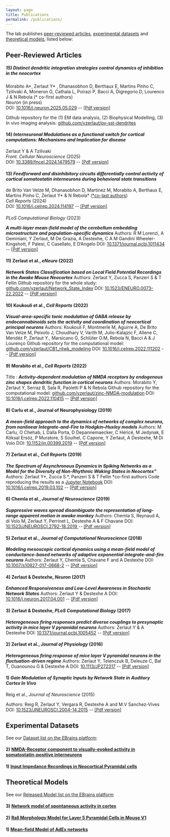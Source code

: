 ```yaml
---
layout: page
title: Publications
permalink: /publications/
---
```


The lab publishes [peer-reviewed articles](./publications.md/#papers), [experimental datasets](./publications.md/#datasets) and [theoretical models](./publications.md/#models), listed below:

<!--[preprints](./publications.md/#preprints),-->
<!-- ## <a name="preprints"></a> _Preprints_-->

## <a name="papers"></a> Peer-Reviewed Articles

##### <a name="15"></a> 15) ***Distinct dendritic integration strategies control dynamics of inhibition in the neocortex***

Morabito A\*, Zerlaut Y\* , Dhanasobhon D, Berthaux E, Martins Pinho C, Tzilivaki A, Moneron G, Cathala L, Poirazi P, Bacci A, Digregorio D, Lourenco J & N Rebola      (* co-first authors)    
_Neuron_ (in press)     
DOI: [10.1016/j.neuron.2025.05.029](https://doi.org/10.1016/j.neuron.2025.05.029) -- [[Pdf version]](https://www.sciencedirect.com/science/article/pii/S0896627325004295/pdfft?md5=be651025975a8645d689cc705f409fb4&pid=1-s2.0-S0896627325004295-main.pdf)      

Github repository for the (1) EM data analysis, (2) Biophysical Modelling, (3) In vivo imaging analysis: [github.com/yzerlaut/pv-sst-dendrites](https://github.com/yzerlaut/pv-sst-dendrites)


#### <a name="14"></a> 14) ***Interneuronal Modulations as a functional switch for cortical computations: Mechanisms and Implication for disease***

Zerlaut Y & A Tzilivaki     
*Front. Cellular Neuroscience* (2025)   
DOI: [10.3389/fncel.2024.1479579](https://doi.org/10.3389/fncel.2024.1479579) -- [[Pdf version]](https://www.cell.com/action/showPdf?pii=S2211-1247%2824%2900525-4)

#### <a name="13"></a> 13) ***Feedforward and disinhibitory circuits differentially control activity of cortical somatostatin interneurons during behavioral state transitions***

de Brito Van Velze M, Dhanasobhon D, Martinez M, Morabito A, Berthaux E, Martins Pinho C, Zerlaut Y* & N Rebola*    (<ins>\*co-last authors</ins>)  
*Cell Reports* (2024)   
DOI: [10.1016/j.celrep.2024.114197](https://doi.org/10.1016/j.celrep.2024.114197) -- [[Pdf version]](https://www.cell.com/action/showPdf?pii=S2211-1247%2824%2900525-4)     
 
#### <a name="12"></a> 

*PLoS Computational Biology* (2023)

***A multi-layer mean-field model of the cerebellum embedding microstructure and population-specific dynamics***
Authors: R M Lorenzi, A Geminiani, Y Zerlaut, M De Grazia, A Destexhe, C A M Gandini Wheeler-Kingshott, F Palesi, C Casellato, E D’Angelo
DOI: [10.1371/journal.pcbi.1011434](https://doi.org/10.1371/journal.pcbi.1011434) -- [[Pdf version]](https://journals.plos.org/ploscompbiol/article/file?id=10.1371/journal.pcbi.1011434&type=printable)

#### <a name="11"></a> 11) Zerlaut et al., *eNeuro* (2022)

***Network States Classification based on Local Field Potential Recordings in the Awake Mouse Neocortex***
Authors: Zerlaut Y, Zucca S, Panzeri S & T Fellin 
Github repository for the whole study: [github.com/yzerlaut/Network_State_Index](https://github.com/yzerlaut/Network_State_Index)
DOI: [10.1523/ENEURO.0073-22.2022](https://doi.org/10.1523/ENEURO.0073-22.2022) -- [[Pdf version]](https://www.eneuro.org/content/eneuro/9/4/ENEURO.0073-22.2022.full.pdf)

#### <a name="10"></a> 10) Koukouli et al., *Cell Reports* (2022)

***Visual-area-specific tonic modulation of GABA release by endocannabinoids sets the activity and coordination of neocortical principal neurons***
Authors: Koukouli F, Montmerle M, Aguirre A, De Brito Van Velze M, Peixoto J, Choudhary V, Varilh M, Julio-Kalajzic F, Allene C, Mendéz P, Zerlaut Y., Marsicano G, Schlüter O.M, Rebola N, Bacci A & J Lourenço
Github repository for the computational model: [github.com/yzerlaut/CB1_ntwk_modeling](https://github.com/yzerlaut/CB1_ntwk_modeling)
DOI: [10.1016/j.celrep.2022.111202](https://doi.org/10.1016/j.celrep.2022.111202)  -- [[Pdf version]](https://hal.sorbonne-universite.fr/hal-03777453/document)

#### <a name="9"></a> 9) Morabito et al., *Cell Reports* (2022)

Title : ***Activity-dependent modulation of NMDA receptors by endogenous zinc shapes dendritic function in cortical neurons***
Authors: Morabito Y, Zerlaut Y, Serraz B, Sala R, Paoletti P & N Rebola
Github repository for the computational model: [github.com/yzerlaut/zinc-NMDA-modulation](https://github.com/yzerlaut/zinc-NMDA-modulation)
DOI: [10.1016/j.celrep.2022.110415](https://doi.org/10.1016/j.celrep.2022.110415) -- [[Pdf version]](https://www.cell.com/action/showPdf?pii=S2211-1247%2822%2900139-5)

#### <a name="8"></a> 8) Carlu et al., Journal of Neurophysiology (2019)

***A mean-field approach to the dynamics of networks of complex neurons, from nonlinear Integrate-and-Fire to Hodgkin–Huxley models***
Authors: M Carlu, O Chehab, L Dalla Porta, D Depannemaecker, C Héricé, M Jedynak, E Köksal Ersöz, P Muratore, S Souihel, C Capone, Y Zerlaut, A Destexhe, M Di Volo
DOI: [10.1152/jn.00399.2019](https://doi.org/10.1152/jn.00399.2019) -- [[Pdf version]](https://journals.physiology.org/doi/epdf/10.1152/jn.00399.2019)

#### <a name="7"></a> 7) Zerlaut et al., *Cell Reports* (2019)

***The Spectrum of Asynchronous Dynamics in Spiking Networks as a Model for the Diversity of Non-Rhythmic Waking States in Neocortex"***
Authors: Zerlaut Y*, Zucca S.*, Panzeri S & T Fellin     \*co-first authors
Code reproducing the results as a  [Jupyter Notebook](https://github.com/yzerlaut/notebook_papers/blob/master/The_Spectrum_of_Asynch_Dynamics_2018.ipynb)
DOI: [10.1016/j.celrep.2019.03.102](https://doi.org/10.1016/j.celrep.2019.03.102) -- [[Pdf version]](https://www.cell.com/action/showPdf?pii=S2211-1247%2819%2930449-8)

#### <a name="6"></a> 6) Chemla et al., *Journal of Neuroscience* (2019)

***Suppressive waves spread disambiguate the representation of long-range apparent motion in awake monkey***
Authors: Chemla S, Reynaud A, di Volo M, Zerlaut Y, Perrinet L, Destexhe A & F Chavane
DOI: [10.1523/JNEUROSCI.2792-18.2019 ](https://doi.org/10.1523/JNEUROSCI.2792-18.2019) -- [[Pdf version]](https://www.jneurosci.org/content/jneuro/39/22/4282.full.pdf)

#### <a name="5"></a> 5) Zerlaut et al., *Journal of Computational Neuroscience* (2018) 

***Modeling mesoscopic cortical dynamics using a mean-field model of conductance-based networks of adaptive exponential integrate-and-fire neurons*** 
Authors: Zerlaut Y, Chemla S, Chavane F and A Destexhe 
DOI: [10.1007/s10827-017-0668-2](https://doi.org/10.1007/s10827-017-0668-2) -- [[Pdf version]](https://drive.google.com/file/d/1V3r2XS9gTY_NPh2wTd2t2qaOyNN5WJUv/view?usp=share_link)

#### <a name="4"></a> 4) Zerlaut & Destexhe, *Neuron* (2017) 

***Enhanced Responsiveness and Low-Level Awareness in Stochastic Network States***
Authors: Zerlaut Y & Destexhe A 
DOI: [10.1016/j.neuron.2017.04.001](https://doi.org/10.1016/j.neuron.2017.04.001) -- [[Pdf version]](https://drive.google.com/file/d/1MebSSG-ec1b8Tl5dy28MNlHemhisDlcJ/view?usp=share_link)

#### <a name="3"></a> 3) Zerlaut & Destexhe, *PLoS Computational Biology* (2017)

***Heterogeneous firing responses predict diverse couplings to presynaptic activity in mice layer V pyramidal neurons***
Authors: Zerlaut Y & A Destexhe 
DOI: [10.1371/journal.pcbi.1005452](https://doi.org/10.1371/journal.pcbi.1005452) -- [[Pdf version]](https://drive.google.com/file/d/1QPJjQPCGQckMT9ofZgRzoVuwB2YR7XAy/view?usp=share_link)

#### <a name="2"></a> 2) Zerlaut et al., *Journal of Physiology* (2016)

***Heterogeneous firing response of mice layer V pyramidal neurons in the fluctuation-driven regime***
Authors: Zerlaut Y, Telenczuk B, Deleuze C, Bal T, Ouanounou G & Destexhe A 
DOI: [10.1113/JP272317](https://doi.org/10.1113/JP272317) --  [[Pdf version]](https://physoc.onlinelibrary.wiley.com/doi/epdf/10.1113/JP272317)

#### <a name="1"></a> 1) ***Gain Modulation of Synaptic Inputs by Network State in Auditory Cortex In Vivo***
Reig et al., *Journal of Neuroscience* (2015)

Authors: Reig R, Zerlaut Y, Vergara R, Destexhe A and M.V Sanchez-Vives  
DOI: [10.1523/JNEUROSCI.2004-14.2015](https://doi.org/10.1523/JNEUROSCI.2004-14.2015) -- [[Pdf version]](https://www.jneurosci.org/content/jneuro/35/6/2689.full.pdf)

## <a name="datasets"></a> Experimental Datasets

See our [Dataset list on the EBrains platform](https://search.kg.ebrains.eu/?category=Dataset&q=Zerlaut%20Y):

#### 2) [NMDA-Receptor component to visually-evoked activity in somatostatin-positive interneurons](https://search.kg.ebrains.eu/?category=Dataset&q=Zerlaut%20Y#b8857578-7cd0-44a9-8790-95655801ffe3)

#### 1) [Input Impedance Recordings in Neocortical Pyramidal cells](https://search.kg.ebrains.eu/?category=Dataset&q=Zerlaut%20Y#5a95ceb4-e303-42e3-9558-83b9ccb45976)

## <a name="models"></a> Theoretical Models

See our [Released Model list on the EBrains platform](https://search.kg.ebrains.eu/?category=Model&q=Zerlaut%20Y)

#### 3) [Network model of spontaneous activity in cortex](https://search.kg.ebrains.eu/?category=Model&q=Zerlaut%20Y#cd7f3ec5-3241-45e5-a658-a61b56dc5bc9)

#### 2) [Rall Morphology Model for Layer 5 Pyramidal Cells in Mouse V1](https://search.kg.ebrains.eu/?category=Model&q=Zerlaut%20Y#a8b0d44a-267d-4cd5-b205-eee5c052603f)

#### 1) [Mean-field Model of AdEx networks](https://search.kg.ebrains.eu/?category=Model&q=Zerlaut%20Y#bc3b915f-1ef4-43bc-890b-8b5098d080da)
